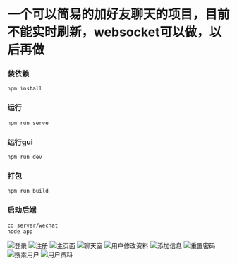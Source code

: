 # 一个可以简易的加好友聊天的项目，目前不能实时刷新，websocket可以做，以后再做

### 装依赖
```
npm install
```

### 运行
```
npm run serve
```

### 运行gui
```
npm run dev
```

### 打包
```
npm run build
```

### 启动后端
```
cd server/wechat
node app
```

![登录](https://gitee.com/unamerrr/chat-room/tree/master/img/login.png "登录")
![注册](https://gitee.com/unamerrr/chat-room/tree/master/img/register.png "注册")
![主页面](https://gitee.com/unamerrr/chat-room/tree/master/img/main.png "主页面")
![聊天室](https://gitee.com/unamerrr/chat-room/tree/master/img/chat.png "聊天室")
![用户修改资料](https://gitee.com/unamerrr/chat-room/tree/master/img/edit.png "用户修改资料")
![添加信息](https://gitee.com/unamerrr/chat-room/tree/master/img/nitice.png "添加信息")
![重置密码](https://gitee.com/unamerrr/chat-room/tree/master/img/resetPassword.png "重置密码")
![搜索用户](https://gitee.com/unamerrr/chat-room/tree/master/img/searchUser.png "搜索用户")
![用户资料](https://gitee.com/unamerrr/chat-room/tree/master/img/userInfo.png "用户资料")
